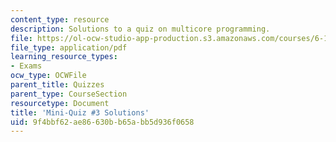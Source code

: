 ```yaml
---
content_type: resource
description: Solutions to a quiz on multicore programming.
file: https://ol-ocw-studio-app-production.s3.amazonaws.com/courses/6-189-multicore-programming-primer-january-iap-2007/9f4bbf62ae86630bb65abb5d936f0658_quiz3_soln.pdf
file_type: application/pdf
learning_resource_types:
- Exams
ocw_type: OCWFile
parent_title: Quizzes
parent_type: CourseSection
resourcetype: Document
title: 'Mini-Quiz #3 Solutions'
uid: 9f4bbf62-ae86-630b-b65a-bb5d936f0658
---
```

